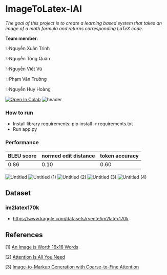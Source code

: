 # ImageToLatex-IAI

*The goal of this project is to create a learning based system that takes an image of a math formula and returns corresponding LaTeX code.*


**Team member**:

✨Nguyễn Xuân Trình

✨Nguyễn Tông Quân

✨Nguyễn Viết Vũ

✨Phạm Văn Trường

✨Nguyễn Huy Hoàng

[![Open In Colab](https://colab.research.google.com/assets/colab-badge.svg)](https://colab.research.google.com/drive/1-dy0dKchXZfbPEhWIwNnsNGN0e1EtS3g?usp=sharing)
![header](https://github.com/hoanghelloworld/ImageToLatex-IAI/assets/115699781/eca687a7-a41a-4089-8a58-b0b742e086ae)

### How to run
- Install library requirements: pip install -r requirements.txt
- Run app.py

### Performance
| BLEU score | normed edit distance | token accuracy |
| ---------- | -------------------- | -------------- |
| 0.86       | 0.10                 | 0.60           |


![Untitled](https://github.com/hoanghelloworld/ImageToLatex-IAI/assets/115699781/3d5c7508-45f4-49a2-a8a9-4127d467aaab)
![Untitled (1)](https://github.com/hoanghelloworld/ImageToLatex-IAI/assets/115699781/64c390c3-cd1e-42f3-ad79-e06cdcfea825)
![Untitled (2)](https://github.com/hoanghelloworld/ImageToLatex-IAI/assets/115699781/38d10e8d-9061-49e0-bfc5-f386f27382c6)
![Untitled (3)](https://github.com/hoanghelloworld/ImageToLatex-IAI/assets/115699781/f98c23bd-2ad4-4448-bf7f-6dec2e067e39)
![Untitled (4)](https://github.com/hoanghelloworld/ImageToLatex-IAI/assets/115699781/190f9c26-c1cc-40e4-a86b-0dd3443685bf)


## Dataset
### im2latex170k
- https://www.kaggle.com/datasets/rvente/im2latex170k
## References
[1] [An Image is Worth 16x16 Words](https://arxiv.org/abs/2010.11929)

[2] [Attention Is All You Need](https://arxiv.org/abs/1706.03762)

[3] [Image-to-Markup Generation with Coarse-to-Fine Attention](https://arxiv.org/abs/1609.04938v2)
